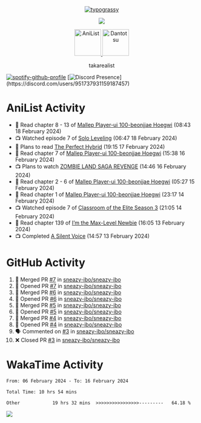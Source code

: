 
<div align="center">
<a href="https://github.com/kawarimidoll/typograssy">
    <img alt="typograssy" src="https://typograssy.deno.dev/api?text=%E3%82%B8%E3%83%A7%E3%83%B3%E3%81%A7%E3%81%99%E3%80%82%E3%81%93%E3%82%93%E3%81%AB%E3%81%A1%E3%81%AF%20%20%5E%5E%20sup%20iam%20ibo%20--&&l0=none&l1=82d9d0&l2=027353&l3=038c4c&l4=01402e&bg=none&frame=none&speed=100&comment=">
</a>
</div>
<p align="center">
  <a href="https://skillicons.dev">
    <img src="https://skillicons.dev/icons?i=vscode,html,androidstudio,mysql,python" />
  </a>
</p>

<p align="center">    
    <a href="https://anilist.co/user/ibo/">
      <img src="https://cdn.discordapp.com/attachments/952538817880018944/1205219416065712178/a_f54f910e2add364a3da3bb2f2fce0c72.gif?ex=65d7930c&is=65c51e0c&hm=9005f405718eef845dce134539f2fcaa1e07f6d8a2f1674db63f2fade2df09a4&" alt="AniList" style="width: 70px; height: auto;">
    </a>  
    <a href="https://discord.gg/4HPZ5nAWwM">
      <img src="https://cdn.discordapp.com/attachments/952538817880018944/1205223909918642247/Image_resizer.gif?ex=65d7973c&is=65c5223c&hm=bbc85d63f50fce49a6b7809df28d525baade2090fc305fbd0094bd24cd34cf56&" alt="Dantotsu" style="width: 70px; height: auto;">
    </a>
</p>

<p align="center">
takarealist
</p>

[![spotify-github-profile](https://spotify-github-profile.vercel.app/api/view?uid=216np2gahwfhcjozqmzomew7i&cover_image=true&theme=novatorem&show_offline=true&background_color=121212&interchange=false&bar_color=53b14f&bar_color_cover=true)](https://spotify-github-profile.vercel.app/api/view?uid=216np2gahwfhcjozqmzomew7i&redirect=true)
[![Discord Presence](https://lanyard-profile-readme.vercel.app/api/951737931159187457?theme=dark&bg=Oe1116&animated=false&hideDiscrim=true&borderRadius=30px&idleMessage=currently%20offline...)](https://discord.com/users/951737931159187457)


# AniList Activity

<!-- ANILIST_ACTIVITY:start -->

-   📖 Read chapter 8 - 13 of [Mallep Player-ui 100-beonjjae Hoegwi](https://anilist.co/manga/170894) (08:43 18 February 2024)
-   📺 Watched episode 7 of [Solo Leveling](https://anilist.co/anime/151807) (06:47 18 February 2024)
-   📖 Plans to read [The Perfect Hybrid](https://anilist.co/manga/153869) (19:15 17 February 2024)
-   📖 Read chapter 7 of [Mallep Player-ui 100-beonjjae Hoegwi](https://anilist.co/manga/170894) (15:38 16 February 2024)
-   📺 Plans to watch [ZOMBIE LAND SAGA REVENGE](https://anilist.co/anime/110733) (14:46 16 February 2024)
-   📖 Read chapter 2 - 6 of [Mallep Player-ui 100-beonjjae Hoegwi](https://anilist.co/manga/170894) (05:27 15 February 2024)
-   📖 Read chapter 1 of [Mallep Player-ui 100-beonjjae Hoegwi](https://anilist.co/manga/170894) (23:17 14 February 2024)
-   📺 Watched episode 7 of [Classroom of the Elite Season 3](https://anilist.co/anime/146066) (21:05 14 February 2024)
-   📖 Read chapter 139 of [I’m the Max-Level Newbie](https://anilist.co/manga/137280) (16:05 13 February 2024)
-   📺 Completed [A Silent Voice](https://anilist.co/anime/20954) (14:57 13 February 2024)

<!-- ANILIST_ACTIVITY:end -->

# GitHub Activity

<!--START_SECTION:activity-->
1. 🎉 Merged PR [#7](https://github.com/sneazy-ibo/sneazy-ibo/pull/7) in [sneazy-ibo/sneazy-ibo](https://github.com/sneazy-ibo/sneazy-ibo)
2. 💪 Opened PR [#7](https://github.com/sneazy-ibo/sneazy-ibo/pull/7) in [sneazy-ibo/sneazy-ibo](https://github.com/sneazy-ibo/sneazy-ibo)
3. 🎉 Merged PR [#6](https://github.com/sneazy-ibo/sneazy-ibo/pull/6) in [sneazy-ibo/sneazy-ibo](https://github.com/sneazy-ibo/sneazy-ibo)
4. 💪 Opened PR [#6](https://github.com/sneazy-ibo/sneazy-ibo/pull/6) in [sneazy-ibo/sneazy-ibo](https://github.com/sneazy-ibo/sneazy-ibo)
5. 🎉 Merged PR [#5](https://github.com/sneazy-ibo/sneazy-ibo/pull/5) in [sneazy-ibo/sneazy-ibo](https://github.com/sneazy-ibo/sneazy-ibo)
6. 💪 Opened PR [#5](https://github.com/sneazy-ibo/sneazy-ibo/pull/5) in [sneazy-ibo/sneazy-ibo](https://github.com/sneazy-ibo/sneazy-ibo)
7. 🎉 Merged PR [#4](https://github.com/sneazy-ibo/sneazy-ibo/pull/4) in [sneazy-ibo/sneazy-ibo](https://github.com/sneazy-ibo/sneazy-ibo)
8. 💪 Opened PR [#4](https://github.com/sneazy-ibo/sneazy-ibo/pull/4) in [sneazy-ibo/sneazy-ibo](https://github.com/sneazy-ibo/sneazy-ibo)
9. 🗣 Commented on [#3](https://github.com/sneazy-ibo/sneazy-ibo/pull/3#issuecomment-1950283206) in [sneazy-ibo/sneazy-ibo](https://github.com/sneazy-ibo/sneazy-ibo)
10. ❌ Closed PR [#3](https://github.com/sneazy-ibo/sneazy-ibo/pull/3) in [sneazy-ibo/sneazy-ibo](https://github.com/sneazy-ibo/sneazy-ibo)
<!--END_SECTION:activity-->

# WakaTime Activity

<!--START_SECTION:waka-->

```txt
From: 06 February 2024 - To: 16 February 2024

Total Time: 10 hrs 54 mins

Other            19 hrs 32 mins  >>>>>>>>>>>>>>>>---------   64.18 %
```

<!--END_SECTION:waka-->

![](https://komarev.com/ghpvc/?username=sneazy-ibo&color=ff6e00&label=Counter&abbreviated=true)
